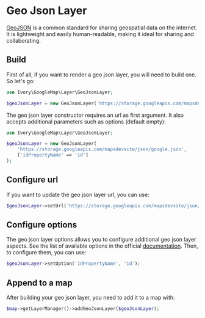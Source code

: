 # Geo Json Layer

[GeoJSON](http://geojson.org/) is a common standard for sharing geospatial data on the internet. It is lightweight and 
easily human-readable, making it ideal for sharing and collaborating.

## Build

First of all, if you want to render a geo json layer, you will need to build one. So let's go:

``` php
use Ivory\GoogleMap\Layer\GeoJsonLayer;

$geoJsonLayer = new GeoJsonLayer('https://storage.googleapis.com/mapsdevsite/json/google.json');
```

The geo json layer constructor requires an url as first argument. It also accepts additional parameters such as options 
(default empty):

``` php
use Ivory\GoogleMap\Layer\GeoJsonLayer;

$geoJsonLayer = new GeoJsonLayer(
    'https://storage.googleapis.com/mapsdevsite/json/google.json',
    ['idPropertyName' => 'id']
);
```

## Configure url

If you want to update the geo json layer url, you can use:

``` php
$geoJsonLayer->setUrl('https://storage.googleapis.com/mapsdevsite/json/google.json');
```

## Configure options

The geo json layer options allows you to configure additional geo json layer aspects. See the list of available options 
in the official [documentation](https://developers.google.com/maps/documentation/javascript/reference#Data.GeoJsonOptions). 
Then, to configure them, you can use:

``` php
$geoJsonLayer->setOption('idPropertyName', 'id');
```

## Append to a map

After building your geo json layer, you need to add it to a map with:

``` php
$map->getLayerManager()->addGeoJsonLayer($geoJsonLayer);
```
